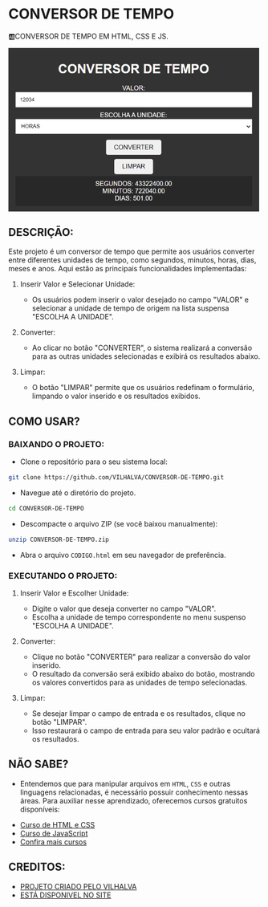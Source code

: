 # CONVERSOR DE TEMPO
🆎CONVERSOR DE TEMPO EM HTML, CSS E JS.

<img src="FOTO.png" align="center" width="500"> <br>

## DESCRIÇÃO:
Este projeto é um conversor de tempo que permite aos usuários converter entre diferentes unidades de tempo, como segundos, minutos, horas, dias, meses e anos. Aqui estão as principais funcionalidades implementadas:

1. Inserir Valor e Selecionar Unidade:
   - Os usuários podem inserir o valor desejado no campo "VALOR" e selecionar a unidade de tempo de origem na lista suspensa "ESCOLHA A UNIDADE".

2. Converter:
   - Ao clicar no botão "CONVERTER", o sistema realizará a conversão para as outras unidades selecionadas e exibirá os resultados abaixo.

3. Limpar:
   - O botão "LIMPAR" permite que os usuários redefinam o formulário, limpando o valor inserido e os resultados exibidos.

## COMO USAR?
### BAIXANDO O PROJETO:
* Clone o repositório para o seu sistema local:

```bash
git clone https://github.com/VILHALVA/CONVERSOR-DE-TEMPO.git
```

* Navegue até o diretório do projeto.

```bash
cd CONVERSOR-DE-TEMPO
```

* Descompacte o arquivo ZIP (se você baixou manualmente):

```bash
unzip CONVERSOR-DE-TEMPO.zip
```

* Abra o arquivo `CODIGO.html` em seu navegador de preferência.

### EXECUTANDO O PROJETO:
1. Inserir Valor e Escolher Unidade:
   - Digite o valor que deseja converter no campo "VALOR".
   - Escolha a unidade de tempo correspondente no menu suspenso "ESCOLHA A UNIDADE".

2. Converter:
   - Clique no botão "CONVERTER" para realizar a conversão do valor inserido.
   - O resultado da conversão será exibido abaixo do botão, mostrando os valores convertidos para as unidades de tempo selecionadas.

3. Limpar:
   - Se desejar limpar o campo de entrada e os resultados, clique no botão "LIMPAR".
   - Isso restaurará o campo de entrada para seu valor padrão e ocultará os resultados.
   
## NÃO SABE?
- Entendemos que para manipular arquivos em `HTML`, `CSS` e outras linguagens relacionadas, é necessário possuir conhecimento nessas áreas. Para auxiliar nesse aprendizado, oferecemos cursos gratuitos disponíveis:
* [Curso de HTML e CSS](https://github.com/VILHALVA/CURSO-DE-HTML-E-CSS)
* [Curso de JavaScript](https://github.com/VILHALVA/CURSO-DE-JAVASCRIPT)
* [Confira mais cursos](https://github.com/VILHALVA?tab=repositories&q=+topic:CURSO)

## CREDITOS:
- [PROJETO CRIADO PELO VILHALVA](https://github.com/VILHALVA)
- [ESTÁ DISPONIVEL NO SITE](https://vilhalva.github.io/STYLER/STYLER.html)

